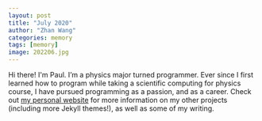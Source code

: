```yaml
---
layout: post
title: "July 2020"
author: "Zhan Wang"
categories: memory
tags: [memory]
image: 202206.jpg
---
```


Hi there! I'm Paul. I’m a physics major turned programmer. Ever since I first learned how to program while taking a scientific computing for physics course, I have pursued programming as a passion, and as a career. Check out [my personal website](https://www.lenpaul.com/) for more information on my other projects (including more Jekyll themes!), as well as some of my writing.
